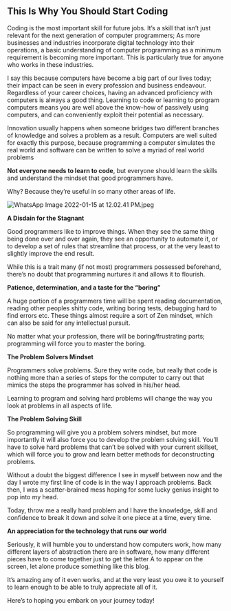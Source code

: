 ## This Is Why You Should Start Coding

Coding is the most important skill for future jobs. It’s a skill that isn’t just relevant for the next generation of computer programmers; As more businesses and industries incorporate digital technology into their operations, a basic understanding of computer programming as a minimum requirement is becoming more important. This is particularly true for anyone who works in these industries.

I say this because computers have become a big part of our lives today; their impact can be seen in every profession and business endeavour. Regardless of your career choices, having an advanced proficiency with computers is always a good thing. Learning to code or learning to program computers means you are well above the know-how of passively using computers, and can conveniently exploit their potential as necessary.

Innovation usually happens when someone bridges two different branches of knowledge and solves a problem as a result. Computers are well suited for exactly this purpose, because programming a computer simulates the real world and software can be written to solve a myriad of real world problems

**Not everyone needs to learn to code**, but everyone should learn the skills and understand the mindset that good programmers have.

Why? Because they’re useful in so many other areas of life.


![WhatsApp Image 2022-01-15 at 12.02.41 PM.jpeg](https://cdn.hashnode.com/res/hashnode/image/upload/v1642499431887/_QbTqCCaV.jpeg)

**A Disdain for the Stagnant**

Good programmers like to improve things. When they see the same thing being done over and over again, they see an opportunity to automate it, or to develop a set of rules that streamline that process, or at the very least to slightly improve the end result.

While this is a trait many (if not most) programmers possessed beforehand, there’s no doubt that programming nurtures it and allows it to flourish.

**Patience, determination, and a taste for the “boring”**

A huge portion of a programmers time will be spent reading documentation, reading other peoples shitty code, writing boring tests, debugging hard to find errors etc. These things almost require a sort of Zen mindset, which can also be said for any intellectual pursuit.

No matter what your profession, there will be boring/frustrating parts; programming will force you to master the boring.

**The Problem Solvers Mindset**

Programmers solve problems. Sure they write code, but really that code is nothing more than a series of steps for the computer to carry out that mimics the steps the programmer has solved in his/her head.

Learning to program and solving hard problems will change the way you look at problems in all aspects of life.

**The Problem Solving Skill**

So programming will give you a problem solvers mindset, but more importantly it will also force you to develop the problem solving skill. You’ll have to solve hard problems that can’t be solved with your current skillset, which will force you to grow and learn better methods for deconstructing problems.

Without a doubt the biggest difference I see in myself between now and the day I wrote my first line of code is in the way I approach problems. Back then, I was a scatter-brained mess hoping for some lucky genius insight to pop into my head.

Today, throw me a really hard problem and I have the knowledge, skill and confidence to break it down and solve it one piece at a time, every time.

**An appreciation for the technology that runs our world**

Seriously, it will humble you to understand how computers work, how many different layers of abstraction there are in software, how many different pieces have to come together just to get the letter A to appear on the screen, let alone produce something like this blog.

It’s amazing any of it even works, and at the very least you owe it to yourself to learn enough to be able to truly appreciate all of it.

Here’s to hoping you embark on your journey today!

